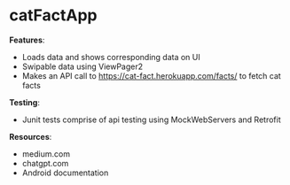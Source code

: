 # catFactApp

**Features**: 
* Loads data and shows corresponding data on UI
* Swipable data using ViewPager2
* Makes an API call to https://cat-fact.herokuapp.com/facts/ to fetch cat facts

**Testing**:
* Junit tests comprise of api testing using MockWebServers and Retrofit

**Resources**:
* medium.com
* chatgpt.com
* Android documentation
